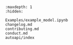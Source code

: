 ```{include} ../README.md
```

```{toctree}
:maxdepth: 1
:hidden:

Examples/example_model.ipynb
changelog.md
contributing.md
conduct.md
autoapi/index
```